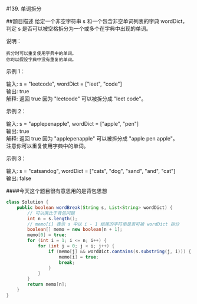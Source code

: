 #139. 单词拆分

##题目描述
给定一个非空字符串 s 和一个包含非空单词列表的字典 wordDict，判定 s 是否可以被空格拆分为一个或多个在字典中出现的单词。

说明：

    拆分时可以重复使用字典中的单词。
    你可以假设字典中没有重复的单词。

示例 1：

输入: s = "leetcode", wordDict = ["leet", "code"]  
输出: true  
解释: 返回 true 因为 "leetcode" 可以被拆分成 "leet code"。  

示例 2：

输入: s = "applepenapple", wordDict = ["apple", "pen"]  
输出: true  
解释: 返回 true 因为 "applepenapple" 可以被拆分成 "apple pen apple"。  
     注意你可以重复使用字典中的单词。

示例 3：

输入: s = "catsandog", wordDict = ["cats", "dog", "sand", "and", "cat"]  
输出: false

####今天这个题目很有意思用的是背包思想
```java
class Solution {
    public boolean wordBreak(String s, List<String> wordDict) {
        // 可以类比于背包问题
        int n = s.length();
        // memo[i] 表示 s 中以 i - 1 结尾的字符串是否可被 wordDict 拆分
        boolean[] memo = new boolean[n + 1];
        memo[0] = true;
        for (int i = 1; i <= n; i++) {
            for (int j = 0; j < i; j++) {
                if (memo[j] && wordDict.contains(s.substring(j, i))) {
                    memo[i] = true;
                    break;
                }
            }
        }
        return memo[n];
    }
}
```
